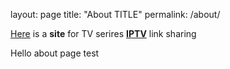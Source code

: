 layout: page
title: "About TITLE"
permalink: /about/

[Here](https://github.com/bznHug/bznhug.github.io) is a **site** for TV serires **[IPTV](https://www.google.com/url?sa=i&url=https%3A%2F%2Folhardigital.com.br%2Fen%2F2020%2F08%2F13%2Fnoticias%2Famazon-netflix-e-companhias-de-hollywood-processam-provedor-de-iptv%2F&psig=AOvVaw2kXWaAvH9pwoQm9tBwhcE0&ust=1638348542924000&source=images&cd=vfe&ved=0CAsQjRxqFwoTCMD0oJPav_QCFQAAAAAdAAAAABAD)** link sharing

Hello about page test
